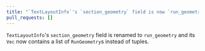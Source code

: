 ```yaml
---
title: "`TextLayoutInfo`'s `section_geometry` field is now `run_geometry`"
pull_requests: []
---
```


`TextLayoutInfo`'s `section_geometry` field is renamed to `run_geometry` and its `Vec` now contains a list of `RunGeometry`s instead of tuples.
